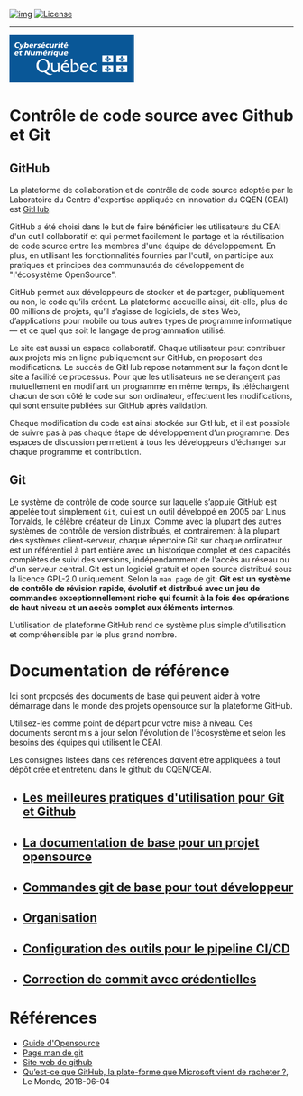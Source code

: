 <!-- ENTETE -->
[![img](https://img.shields.io/badge/Lifecycle-Experimental-339999)](https://www.quebec.ca/gouv/politiques-orientations/vitrine-numeriqc/accompagnement-des-organismes-publics/demarche-conception-services-numeriques)
[![License](https://img.shields.io/badge/Licence-LiLiQ--R-blue)](LICENSE_FR)

---

<div>
    <img src="./images/mcn.png">
</div>
<!-- FIN ENTETE -->

# Contrôle de code source avec Github et Git


## GitHub
La plateforme de collaboration et de contrôle de code source adoptée par le Laboratoire du Centre d'expertise appliquée en innovation du CQEN (CEAI) est [GitHub](https://github.com).

GitHub a été choisi dans le but de faire bénéficier les utilisateurs du CEAI d'un outil collaboratif et qui permet facilement le partage et la réutilisation de code source entre les membres d'une équipe de développement. En plus, en utilisant les fonctionnalités fournies par l'outil, on participe aux pratiques et principes des communautés de développement de "l'écosystème OpenSource".   

GitHub permet aux développeurs de stocker et de partager, publiquement ou non, le code qu’ils créent. La plateforme accueille ainsi, dit-elle, plus de 80 millions de projets, qu’il s’agisse de logiciels, de sites Web, d’applications pour mobile ou tous autres types de programme informatique — et ce quel que soit le langage de programmation utilisé.

Le site est aussi un espace collaboratif. Chaque utilisateur peut contribuer aux projets mis en ligne publiquement sur GitHub, en proposant des modifications. Le succès de GitHub repose notamment sur la façon dont le site a facilité ce processus. Pour que les utilisateurs ne se dérangent pas mutuellement en modifiant un programme en même temps, ils téléchargent chacun de son côté le code sur son ordinateur, effectuent les modifications, qui sont ensuite publiées sur GitHub après validation. 

Chaque modification du code est ainsi stockée sur GitHub, et il est possible de suivre pas à pas chaque étape de développement d’un programme. Des espaces de discussion permettent à tous les développeurs d’échanger sur chaque programme et contribution.

## Git
Le système de contrôle de code source sur laquelle s’appuie GitHub est appelée tout simplement `Git`, qui est un outil développé en 2005 par Linus Torvalds, le célèbre créateur de Linux. Comme avec la plupart des autres systèmes de contrôle de version distribués, et contrairement à la plupart des systèmes client-serveur, chaque répertoire Git sur chaque ordinateur est un référentiel à part entière avec un historique complet et des capacités complètes de suivi des versions, indépendamment de l'accès au réseau ou d'un serveur central. Git est un logiciel gratuit et open source distribué sous la licence GPL-2.0 uniquement. Selon la `man page` de git: **Git est un système de contrôle de révision rapide, évolutif et distribué avec un jeu de commandes exceptionnellement riche qui fournit à la fois des opérations de haut niveau et un accès complet aux éléments internes.**

L'utilisation de plateforme GitHub rend ce système plus simple d’utilisation et compréhensible par le plus grand nombre.




# Documentation de référence 

Ici sont proposés des documents de base qui peuvent aider à votre démarrage dans le monde des projets opensource sur la plateforme GitHub. 

Utilisez-les comme point de départ pour votre mise à niveau. Ces documents seront mis à jour selon l'évolution de l'écosystème et selon les besoins des équipes qui utilisent le CEAI. 


Les consignes listées dans ces références doivent être appliquées à tout dépôt crée et entretenu dans le github du CQEN/CEAI.


* ## [Les meilleures pratiques d'utilisation pour Git et Github](./GithubBestPractices.md) 

* ## [La documentation de base pour un projet opensource](./DocumentationProjetsOpenSource.md)

* ## [Commandes git de base pour tout développeur](./CommandesBase.md)

* ## [Organisation](./Organization.md)

* ## [Configuration des outils pour le pipeline CI/CD](./OutilsCICD.md)
* ## [Correction de commit avec crédentielles](./CorrectionCommit.md)



# Références 

- [Guide d'Opensource](https://opensource.guide/fr/)
- [Page man de git](https://git.github.io/htmldocs/git.html)
- [Site web de github](https://github.com)
- [Qu’est-ce que GitHub, la plate-forme que Microsoft vient de racheter ?](https://www.lemonde.fr/pixels/article/2018/06/04/qu-est-ce-que-github-la-plate-forme-que-microsoft-vient-de-racheter_5309488_4408996.html), Le Monde, 2018-06-04
